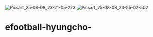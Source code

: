 ![Picsart_25-08-08_23-21-05-223](https://github.com/user-attachments/assets/56e5c1ab-aeb1-42b1-8bc7-f3cc73642e98)
![Picsart_25-08-08_23-55-02-502](https://github.com/user-attachments/assets/7dc5c7b6-9fbe-4fef-8794-e7f44171198d)
# efootball-hyungcho-
